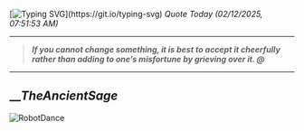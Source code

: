 [![Typing SVG](https://readme-typing-svg.herokuapp.com?font=Press+Start+2P&color=C2F784&size=35&width=900&height=100&lines=Hello+World%2C+I'm+Hung+!)](https://git.io/typing-svg) 
_Quote Today (02/12/2025, 07:51:53 AM)_
___
>**_If you cannot change something, it is best to accept it cheerfully rather than adding to one’s misfortune by grieving over it. @_**
___

## __**_TheAncientSage_**

![RobotDance](src/assets/images/robot-dancing-dribble.gif?style=center)
